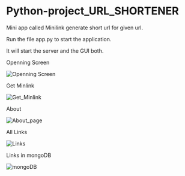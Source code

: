 # Python-project_URL_SHORTENER
Mini app called Minilink generate short url for given url.


Run the file app.py to start the application.

It will start the server and the GUI both.


Openning Screen

![Openning Screen](https://user-images.githubusercontent.com/87769786/130257311-87d82892-1f09-4425-9e7d-6013bbe48494.png)

Get Minlink

![Get_Minlink](https://user-images.githubusercontent.com/87769786/130256787-44719525-781f-473a-8435-728d2e268aa8.png)

About

![About_page](https://user-images.githubusercontent.com/87769786/130257386-ce0ca820-41df-43b8-8de4-64a57d1c47af.png)

All Links

![Links](https://user-images.githubusercontent.com/87769786/130257371-4fbeb220-7dab-4b01-b2b4-dc9489fca74e.png)

Links in mongoDB

![mongoDB](https://user-images.githubusercontent.com/87769786/130258111-29bc7b7c-6f36-4046-a551-b45264b8c520.jpg)

